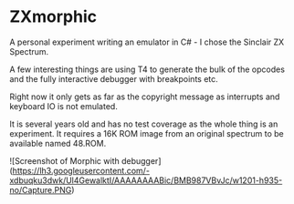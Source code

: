 # ZXmorphic
A personal experiment writing an emulator in C# - I chose the Sinclair ZX Spectrum.

A few interesting things are using T4 to generate the bulk of the opcodes and the fully interactive debugger with breakpoints etc.

Right now it only gets as far as the copyright message as interrupts and keyboard IO is not emulated.

It is several years old and has no test coverage as the whole thing is an experiment.  It requires a 16K ROM image from an original spectrum to be available named 48.ROM.

![Screenshot of Morphic with debugger]
(https://lh3.googleusercontent.com/-xdbuqku3dwk/Ul4GewalktI/AAAAAAAABic/BMB987VBvJc/w1201-h935-no/Capture.PNG)
